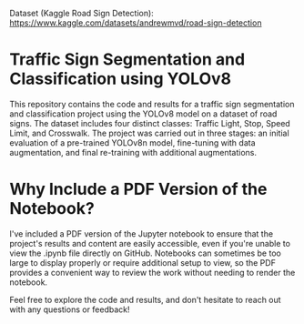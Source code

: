 Dataset (Kaggle Road Sign Detection): https://www.kaggle.com/datasets/andrewmvd/road-sign-detection

# Traffic Sign Segmentation and Classification using YOLOv8 

This repository contains the code and results for a traffic sign segmentation and classification project using the YOLOv8 model on a dataset of road signs. The dataset includes four distinct classes: Traffic Light, Stop, Speed Limit, and Crosswalk. The project was carried out in three stages: an initial evaluation of a pre-trained YOLOv8n model, fine-tuning with data augmentation, and final re-training with additional augmentations.

# Why Include a PDF Version of the Notebook?
I've included a PDF version of the Jupyter notebook to ensure that the project's results and content are easily accessible, even if you're unable to view the .ipynb file directly on GitHub. Notebooks can sometimes be too large to display properly or require additional setup to view, so the PDF provides a convenient way to review the work without needing to render the notebook.

Feel free to explore the code and results, and don't hesitate to reach out with any questions or feedback!
